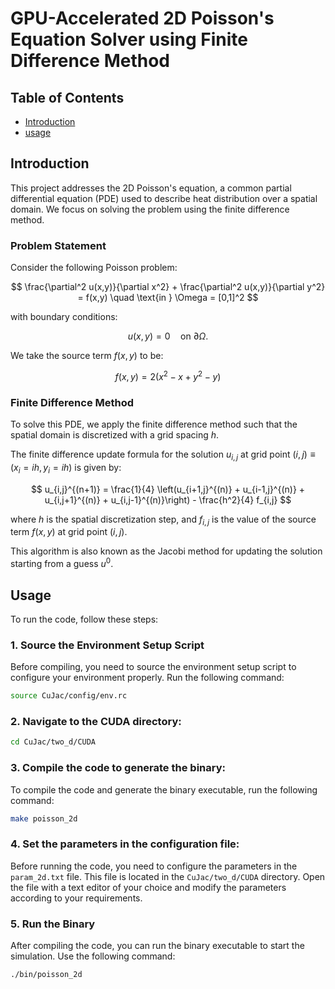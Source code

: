 # GPU-Accelerated 2D Poisson's Equation Solver using Finite Difference Method

## Table of Contents
- [Introduction](#introduction)
- [usage](#usage)

## Introduction

This project addresses the 2D Poisson's equation, a common partial differential equation (PDE) used to describe heat distribution over a spatial domain. 
We focus on solving the problem using the finite difference method.

### Problem Statement

Consider the following Poisson problem:

$$
\frac{\partial^2 u(x,y)}{\partial x^2} + \frac{\partial^2 u(x,y)}{\partial y^2} = f(x,y) \quad \text{in } \Omega = [0,1]^2
$$

with boundary conditions:

$$
u(x,y) = 0 \quad \text{on } \partial \Omega.
$$

We take the source term $f(x,y)$ to be:

$$
f(x,y) = 2 \left(x^2 - x + y^2 - y\right)
$$

### Finite Difference Method

To solve this PDE, we apply the finite difference method such that the spatial domain is discretized with a grid spacing $h$.

The finite difference update formula for the solution $u_{i,j}$ at grid point $(i,j) \equiv (x_i=ih, y_i=ih)$ is given by:

$$
u_{i,j}^{(n+1)} = \frac{1}{4} \left(u_{i+1,j}^{(n)} + u_{i-1,j}^{(n)} + u_{i,j+1}^{(n)} + u_{i,j-1}^{(n)}\right) - \frac{h^2}{4} f_{i,j}
$$

where $h$ is the spatial discretization step, and $f_{i,j}$ is the value of the source term $f(x,y)$ at grid point $(i,j)$.

This algorithm is also known as the Jacobi method for updating the solution starting from a guess $u^0$.


## Usage

To run the code, follow these steps:

### 1. Source the Environment Setup Script

Before compiling, you need to source the environment setup script to configure your environment properly. 
Run the following command:

```bash
source CuJac/config/env.rc
```

### 2. **Navigate to the CUDA directory:**

```bash
cd CuJac/two_d/CUDA
```

### 3. **Compile the code to generate the binary:**

To compile the code and generate the binary executable, run the following command:

```bash
make poisson_2d
```

### 4. **Set the parameters in the configuration file:**

Before running the code, you need to configure the parameters in the `param_2d.txt` file. 
This file is located in the `CuJac/two_d/CUDA` directory. Open the file with a text editor of your choice and 
modify the parameters according to your requirements.

### 5. Run the Binary

After compiling the code, you can run the binary executable to start the simulation. Use the following command:

```bash
./bin/poisson_2d
```
